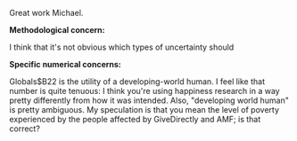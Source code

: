 Great work Michael.

**Methodological concern:**

I think that it's not obvious which types of uncertainty should

**Specific numerical concerns:**

Globals$B22 is the utility of a developing-world human. I feel like that number is quite tenuous: I think you're using happiness research in a way pretty differently from how it was intended. Also, "developing world human" is pretty ambiguous. My speculation is that you mean the level of poverty experienced by the people affected by GiveDirectly and AMF; is that correct?

